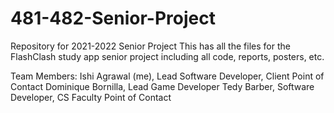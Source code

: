 # 481-482-Senior-Project
Repository for 2021-2022 Senior Project
This has all the files for the FlashClash study app senior project including all code, reports, posters, etc. 

Team Members:
Ishi Agrawal (me), Lead Software Developer, Client Point of Contact
Dominique Bornilla, Lead Game Developer
Tedy Barber, Software Developer, CS Faculty Point of Contact
